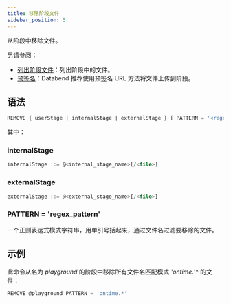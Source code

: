 ```yaml
---
title: 移除阶段文件
sidebar_position: 5
---
```


从阶段中移除文件。

另请参阅：

- [列出阶段文件](04-ddl-list-stage.md)：列出阶段中的文件。
- [预签名](presign.md)：Databend 推荐使用预签名 URL 方法将文件上传到阶段。

## 语法

```sql
REMOVE { userStage | internalStage | externalStage } [ PATTERN = '<regex_pattern>' ]
```
其中：

### internalStage

```sql
internalStage ::= @<internal_stage_name>[/<file>]
```

### externalStage

```sql
externalStage ::= @<external_stage_name>[/<file>]
```

### PATTERN = 'regex_pattern'

一个正则表达式模式字符串，用单引号括起来，通过文件名过滤要移除的文件。

## 示例

此命令从名为 *playground* 的阶段中移除所有文件名匹配模式 *'ontime.*'* 的文件：

```sql
REMOVE @playground PATTERN = 'ontime.*'
```